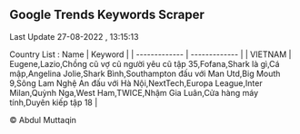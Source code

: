 

## Google Trends Keywords Scraper 
 
Last Update 27-08-2022 , 13:15:13

Country List :
 Name  | Keyword |
| ------------- | ------------- |
| VIETNAM | Eugene,Lazio,Chồng cũ vợ cũ người yêu cũ tập 35,Fofana,Shark là gì,Cá mập,Angelina Jolie,Shark Bình,Southampton đấu với Man Utd,Big Mouth 9,Sông Lam Nghệ An đấu với Hà Nội,NextTech,Europa League,Inter Milan,Quỳnh Nga,West Ham,TWICE,Nhậm Gia Luân,Cửa hàng máy tính,Duyên kiếp tập 18 |



© Abdul Muttaqin 

